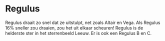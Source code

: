 # Regulus

Regulus draait zo snel dat ze uitstulpt, net zoals Altair en Vega. Als Regulus
16% sneller zou draaien, zou het uit elkaar scheuren! Regulus is de helderste
ster in het sterrenbeeld Leeuw. Er is ook een Regulus B en C.
